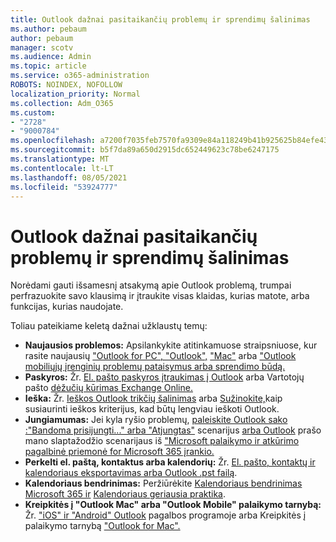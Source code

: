 ```yaml
---
title: Outlook dažnai pasitaikančių problemų ir sprendimų šalinimas
ms.author: pebaum
author: pebaum
manager: scotv
ms.audience: Admin
ms.topic: article
ms.service: o365-administration
ROBOTS: NOINDEX, NOFOLLOW
localization_priority: Normal
ms.collection: Adm_O365
ms.custom:
- "2728"
- "9000784"
ms.openlocfilehash: a7200f7035feb7570fa9309e84a118249b41b925625b84efe43e7c5f480daeca
ms.sourcegitcommit: b5f7da89a650d2915dc652449623c78be6247175
ms.translationtype: MT
ms.contentlocale: lt-LT
ms.lasthandoff: 08/05/2021
ms.locfileid: "53924777"
---
```

# <a name="outlook-common-issues-and-resolutions"></a>Outlook dažnai pasitaikančių problemų ir sprendimų šalinimas

Norėdami gauti išsamesnį atsakymą apie Outlook problemą, trumpai perfrazuokite savo klausimą ir įtraukite visas klaidas, kurias matote, arba funkcijas, kurias naudojate.

Toliau pateikiame keletą dažnai užklaustų temų:

- **Naujausios problemos:**  Apsilankykite atitinkamuose straipsniuose, kur rasite naujausių ["Outlook for PC", "Outlook",](https://support.office.com/article/ecf61305-f84f-4e13-bb73-95a214ac1230) ["Mac"](https://support.office.com/article/54afa5e3-db38-422a-9d94-3b55330ded8e) arba ["Outlook mobiliųjų įrenginių problemų pataisymus arba sprendimo būdą.](https://support.office.com/article/a264ef01-9c88-48fb-9285-7017e4f31f02)
- **Paskyros:**  Žr. [El. pašto paskyros įtraukimas į Outlook](https://support.office.com/article/6e27792a-9267-4aa4-8bb6-c84ef146101b) arba Vartotojų pašto [dėžučių kūrimas Exchange Online.](https://docs.microsoft.com/Exchange/recipients-in-exchange-online/create-user-mailboxes)
- **Ieška:**  Žr. [Ieškos Outlook trikčių šalinimas](https://support.office.com/article/2556b11f-f4d8-46be-b0a7-de33a3f4f066) arba [Sužinokite,](https://support.office.com/article/D824D1E9-A255-4C8A-8553-276FB895A8DA)kaip susiaurinti ieškos kriterijus, kad būtų lengviau ieškoti Outlook.
- **Jungiamumas:**  Jei kyla ryšio problemų, [paleiskite Outlook sako :"Bandoma prisijungti..." arba "Atjungtas"](https://aka.ms/SaRA-OutlookDisconnect) scenarijus [arba Outlook](https://aka.ms/SaRA-OutlookPwdPrompt) prašo mano slaptažodžio scenarijaus iš ["Microsoft palaikymo ir atkūrimo pagalbinė priemonė for Microsoft 365 įrankio.](https://diagnostics.outlook.com/#/)
- **Perkelti el. paštą, kontaktus arba kalendorių:**  Žr. [El. pašto, kontaktų ir kalendoriaus eksportavimas arba Outlook .pst failą](https://support.office.com/article/14252b52-3075-4e9b-be4e-ff9ef1068f91).
- **Kalendoriaus bendrinimas:**  Peržiūrėkite [Kalendoriaus bendrinimas Microsoft 365 ir](https://support.office.com/article/b576ecc3-0945-4d75-85f1-5efafb8a37b4) [Kalendoriaus geriausia praktika](https://support.office.com/article/D93F72D3-2361-4E0D-8D6A-5C4939C17F39).
- **Kreipkitės į "Outlook Mac" arba "Outlook Mobile" palaikymo tarnybą:**  Žr. ["iOS" ir "Android" Outlook](https://support.office.com/article/218a22d1-9fa5-4889-b689-de1c63493243) pagalbos programoje arba Kreipkitės į palaikymo tarnybą ["Outlook for Mac".](https://support.office.com/article/d0410177-8e65-4487-93f7-206a3a3d71a8)

